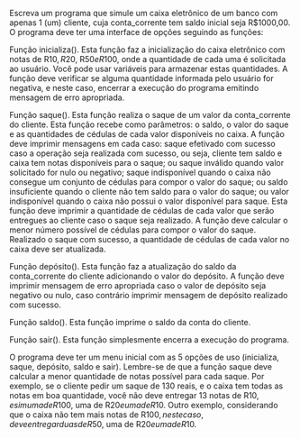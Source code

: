 Escreva um programa que simule um caixa eletrônico de um banco com apenas 1 (um) cliente, cuja conta_corrente
tem saldo inicial seja R$1000,00. O programa deve ter uma interface de opções seguindo as funções:

Função inicializa(). Esta função faz a inicialização do caixa eletrônico com notas de R$10, R$20, R$50 e R$100,
onde a quantidade de cada uma é solicitada ao usuário. Você pode usar variáveis para armazenar estas quantidades.
A função deve verificar se alguma quantidade informada pelo usuário for negativa, e neste caso, encerrar a
execução do programa emitindo mensagem de erro apropriada.

Função saque(). Esta função realiza o saque de um valor da conta_corrente do cliente. Esta função recebe como
parâmetros: o saldo, o valor do saque e as quantidades de cédulas de cada valor disponíveis no caixa.
A função deve imprimir mensagens em cada caso: saque efetivado com sucesso caso a operação seja realizada com
sucesso, ou seja, cliente tem saldo e caixa tem notas disponíveis para o saque; ou saque inválido quando valor
solicitado for nulo ou negativo; saque indisponível quando o caixa não consegue um conjunto de cédulas para
compor o valor do saque; ou saldo insuficiente quando o cliente não tem saldo para o valor do saque; ou
valor indisponível quando o caixa não possui o valor disponível para saque. Esta função deve imprimir a
quantidade de cédulas de cada valor que serão entregues ao cliente caso o saque seja
realizado. A função deve calcular o menor número possível de cédulas para compor o valor do saque.
Realizado o saque com sucesso, a quantidade de cédulas de cada valor no caixa deve ser atualizada.

Função depósito(). Esta função faz a atualização do saldo da conta_corrente do cliente adicionando o valor do
depósito. A função deve imprimir mensagem de erro apropriada caso o valor de depósito seja negativo ou nulo, caso
contrário imprimir mensagem de depósito realizado com sucesso.

Função saldo(). Esta função imprime o saldo da conta do cliente.

Função sair(). Esta função simplesmente encerra a execução do programa.

O programa deve ter um menu inicial com as 5 opções de uso (inicializa, saque, depósito, saldo e sair).
Lembre-se de que a função saque deve calcular a menor quantidade de notas possível para cada saque. Por exemplo,
se o cliente pedir um saque de 130 reais, e o caixa tem todas as notas em boa quantidade, você não deve
entregar 13 notas de R$10, e sim uma de R$100, uma de R$20 e uma de R$10. Outro exemplo, considerando que o caixa
não tem mais notas de R$100, neste caso, deve entregar duas de R$50, uma de R$20 e uma de R$10.
